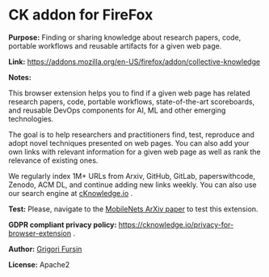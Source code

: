 # CK addon for FireFox 

**Purpose:** Finding or sharing knowledge about research papers, code, portable workflows and reusable artifacts for a given web page.

**Link:** https://addons.mozilla.org/en-US/firefox/addon/collective-knowledge

**Notes:**

This browser extension helps you to find if a given web page has related research papers,
code, portable workflows, state-of-the-art scoreboards, and reusable DevOps components 
for AI, ML and other emerging technologies. 

The goal is to help researchers and practitioners find, test, reproduce
and adopt novel techniques presented on web pages. You can also add your
own links with relevant information for a given web page as well as rank
the relevance of existing ones.

We regularly index 1M+ URLs from Arxiv, GitHub, GitLab, paperswithcode, Zenodo, 
ACM DL, and continue adding new links weekly. You can also use our search engine 
at [cKnowledge.io](https://cKnowledge.io) .

**Test:** Please, navigate to the [MobileNets ArXiv paper](https://arxiv.org/abs/1704.04861) to test this extension.

**GDPR compliant privacy policy:** https://cknowledge.io/privacy-for-browser-extension .

**Author:** [Grigori Fursin](https://cKnowledge.io/@gfursin)

**License:** Apache2
